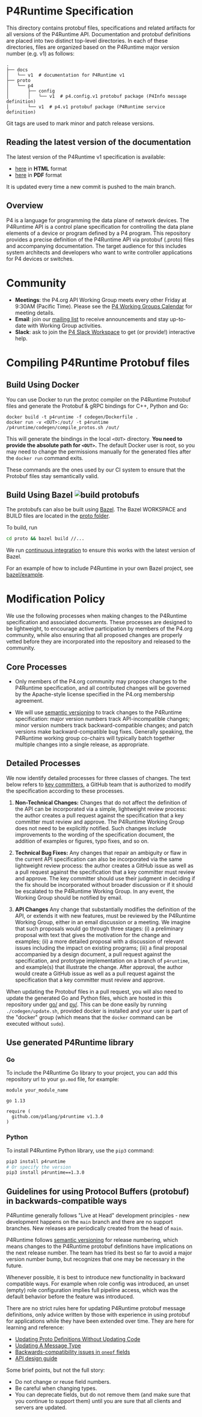 # P4Runtime Specification

This directory contains protobuf files, specifications and related artifacts for
all versions of the P4Runtime API. Documentation and protobuf definitions are
placed into two distinct top-level directories. In each of these directories,
files are organized based on the P4Runtime major version number (e.g. v1) as
follows:
```
.
├── docs
│   └── v1  # documentation for P4Runtime v1
├── proto
│   └── p4
│       ├── config
│       │   └── v1  # p4.config.v1 protobuf package (P4Info message definition)
│       └── v1  # p4.v1 protobuf package (P4Runtime service definition)
```

Git tags are used to mark minor and patch release versions.

## Reading the latest version of the documentation

The latest version of the P4Runtime v1 specification is available:
* [here](https://p4lang.github.io/p4runtime/spec/main/P4Runtime-Spec.html) in **HTML**
  format
* [here](https://p4lang.github.io/p4runtime/spec/main/P4Runtime-Spec.pdf) in **PDF**
  format

It is updated every time a new commit is pushed to the main branch.

## Overview

P4 is a language for programming the data plane of network devices. The
P4Runtime API is a control plane specification for controlling the data plane
elements of a device or program defined by a P4 program. This repository
provides a precise definition of the P4Runtime API via protobuf (.proto) files
and accompanying documentation. The target audience for this includes system
architects and developers who want to write controller applications for P4
devices or switches.

# Community

 * **Meetings**: the P4.org API Working Group meets every other Friday at
   9:30AM (Pacific Time). Please see the [P4 Working Groups Calendar](https://calendar.google.com/calendar/u/0/embed?src=j4to42rsjqtfks0qb7iah8gous@group.calendar.google.com&ctz=America/Los_Angeles)
   for meeting details.
 * **Email**: join our [mailing
   list](https://lists.p4.org/mailman/listinfo/p4-dev_lists.p4.org) to receive
   announcements and stay up-to-date with Working Group activities.
 * **Slack**: ask to join the [P4 Slack Workspace] to get (or provide!)
   interactive help.

# Compiling P4Runtime Protobuf files

## Build Using Docker

You can use Docker to run the protoc compiler on the P4Runtime Protobuf files
and generate the Protobuf & gRPC bindings for C++, Python and Go:

```
docker build -t p4runtime -f codegen/Dockerfile .
docker run -v <OUT>:/out/ -t p4runtime /p4runtime/codegen/compile_protos.sh /out/
```

This will generate the bindings in the local `<OUT>` directory. **You need to
provide the absolute path for `<OUT>`.** The default Docker user is root, so you
may need to change the permissions manually for the generated files after the
`docker run` command exits.

These commands are the ones used by our CI system to ensure that the Protobuf
files stay semantically valid.

## Build Using Bazel ![build protobufs](https://github.com/p4lang/p4runtime/workflows/build%20protobufs/badge.svg)

The protobufs can also be built using [Bazel](https://bazel.build/).
The Bazel WORKSPACE and BUILD files are located in the [proto folder](proto/).

To build, run
```sh
cd proto && bazel build //...
```

We run [continuous integration](.github/workflows/ci-build-proto.yml) to ensure
this works with the latest version of Bazel.

For an example of how to include P4Runtime in your own Bazel project, see
[bazel/example](bazel/example).

# Modification Policy

We use the following processes when making changes to the P4Runtime
specification and associated documents. These processes are designed to be
lightweight, to encourage active participation by members of the P4.org
community, while also ensuring that all proposed changes are properly vetted
before they are incorporated into the repository and released to the community.

## Core Processes

* Only members of the P4.org community may propose changes to the P4Runtime
  specification, and all contributed changes will be governed by the
  Apache-style license specified in the P4.org membership agreement.

* We will use [semantic versioning](http://semver.org/) to track changes to the
  P4Runtime specification: major version numbers track API-incompatible changes;
  minor version numbers track backward-compatible changes; and patch versions
  make backward-compatible bug fixes. Generally speaking, the P4Runtime working
  group co-chairs will typically batch together multiple changes into a single
  release, as appropriate.

## Detailed Processes

We now identify detailed processes for three classes of changes. The text below
refers to [key
committers](https://github.com/orgs/p4lang/teams/p4lang-key-committers), a
GitHub team that is authorized to modify the specification according to these
processes.

1. **Non-Technical Changes:** Changes that do not affect the definition of the
   API can be incorporated via a simple, lightweight review process: the author
   creates a pull request against the specification that a key committer must
   review and approve. The P4Runtime Working Group does not need to be
   explicitly notified. Such changes include improvements to the wording of the
   specification document, the addition of examples or figures, typo fixes, and
   so on.

2. **Technical Bug Fixes:** Any changes that repair an ambiguity or flaw in the
   current API specification can also be incorporated via the same lightweight
   review process: the author creates a GitHub issue as well as a pull request
   against the specification that a key committer must review and approve. The
   key committer should use their judgment in deciding if the fix should be
   incorporated without broader discussion or if it should be escalated to the
   P4Runtime Working Group. In any event, the Working Group should be notified
   by email.

3. **API Changes** Any change that substantially modifies the definition of the
   API, or extends it with new features, must be reviewed by the P4Runtime
   Working Group, either in an email discussion or a meeting. We imagine that
   such proposals would go through three stages: (i) a preliminary proposal with
   text that gives the motivation for the change and examples; (ii) a more
   detailed proposal with a discussion of relevant issues including the impact
   on existing programs; (iii) a final proposal accompanied by a design
   document, a pull request against the specification, and prototype
   implementation on a branch of `p4runtime`, and example(s) that illustrate the
   change. After approval, the author would create a GitHub issue as well as a
   pull request against the specification that a key committer must review and
   approve.

When updating the Protobuf files in a pull request, you will also need to update
the generated Go and Python files, which are hosted in this repository under
[go/](go/) and [py/](py/). This can be done easily by running `./codegen/update.sh`,
provided docker is installed and your user is part of the "docker" group
(which means that the `docker` command can be executed without `sudo`).

## Use generated P4Runtime library

### Go

To include the P4Runtime Go library to your project, you can add this repository url
to your `go.mod` file, for example:

```
module your_module_name

go 1.13

require (
  github.com/p4lang/p4runtime v1.3.0
)
```

### Python

To install P4Runtime Python library, use the `pip3` command:

```bash
pip3 install p4runtime
# Or specify the version
pip3 install p4runtime==1.3.0
```

## Guidelines for using Protocol Buffers (protobuf) in backwards-compatible ways
P4Runtime generally follows "Live at Head" development principles - new
development happens on the `main` branch and there are no support branches.
New releases are periodically created from the head of `main`.

P4Runtime follows [semantic versioning](https://semver.org/) for release
numbering, which means changes to the P4Runtime protobuf definitions have
implications on the next release number. The team has tried its best so
far to avoid a major version number bump, but recognizes that one may be
necessary in the future.

Whenever possible, it is best to introduce new functionality in backward
compatible ways. For example when role config was introduced, an unset
(empty) role configuration implies full pipeline access, which was the
default behavior before the feature was introduced.

There are no strict rules here for updating P4Runtime protobuf message
definitions, only advice written by those with experience in using
protobuf for applications while they have been extended over
time.  They are here for learning and reference:

* [Updating Proto Definitions Without Updating Code](https://developers.google.com/protocol-buffers/docs/overview#updating-defs)
* [Updating A Message Type](https://developers.google.com/protocol-buffers/docs/proto3#updating)
* [Backwards-compatibility issues in `oneof` fields](https://developers.google.com/protocol-buffers/docs/proto3#backwards-compatibility_issues)
* [API design guide](https://cloud.google.com/apis/design)

Some brief points, but not the full story:

* Do not change or reuse field numbers.
* Be careful when changing types.
* You can deprecate fields, but do not remove them (and make sure that
  you continue to support them) until you are sure that all clients
  and servers are updated.


[P4 Slack Workspace]: https://p4-lang.slack.com/join/shared_invite/enQtODA0NzY4Mjc5MTExLTRlMWVmN2I5ZTY4MTAzMDI3MGQ1OTZjM2ZmM2Q1MWE2YzZjYTQ2ZWMyMGUyYjQ2ZmIxMjFjZDE4ZThiN2ZkZWI

